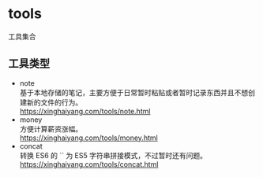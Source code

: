 # tools
工具集合

## 工具类型
* note  
  基于本地存储的笔记，主要方便于日常暂时粘贴或者暂时记录东西并且不想创建新的文件的行为。  
  https://xinghaiyang.com/tools/note.html
* money  
  方便计算薪资涨幅。  
  https://xinghaiyang.com/tools/money.html
* concat  
  转换 ES6 的 `` 为 ES5 字符串拼接模式，不过暂时还有问题。  
  https://xinghaiyang.com/tools/concat.html
